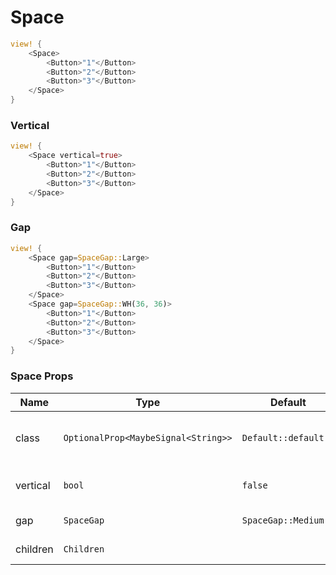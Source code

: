 # Space

```rust demo
view! {
    <Space>
        <Button>"1"</Button>
        <Button>"2"</Button>
        <Button>"3"</Button>
    </Space>
}
```

### Vertical

```rust demo
view! {
    <Space vertical=true>
        <Button>"1"</Button>
        <Button>"2"</Button>
        <Button>"3"</Button>
    </Space>
}
```

### Gap

```rust demo
view! {
    <Space gap=SpaceGap::Large>
        <Button>"1"</Button>
        <Button>"2"</Button>
        <Button>"3"</Button>
    </Space>
    <Space gap=SpaceGap::WH(36, 36)>
        <Button>"1"</Button>
        <Button>"2"</Button>
        <Button>"3"</Button>
    </Space>
}
```

### Space Props

| Name     | Type                                | Default              | Description                              |
| -------- | ----------------------------------- | -------------------- | ---------------------------------------- |
| class    | `OptionalProp<MaybeSignal<String>>` | `Default::default()` | Addtional classes for the space element. |
| vertical | `bool`                              | `false`              | Whether to lay out vertically.           |
| gap      | `SpaceGap`                          | `SpaceGap::Medium`   | Space's gap.                             |
| children | `Children`                          |                      | Space's content.                         |

